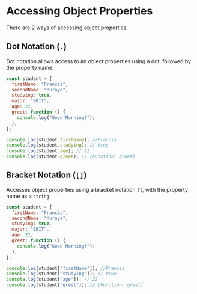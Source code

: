 # Accessing Object Properties

There are 2 ways of accessing object properties.

## Dot Notation (`.`)

Dot notation allows access to an object properties using a dot, followed by the property name.

```js
const student = {
  firstName: "Francis",
  secondName: "Muraya",
  studying: true,
  major: "BBIT",
  age: 22,
  greet: function () {
    console.log("Good Morning!");
  },
};

console.log(student.firstName); //Francis
console.log(student.studying); // true
console.log(student.age); // 22
console.log(student.greet); // [Function: greet]
```

## Bracket Notation (`[]`)

Accesses object properties using a bracket notation `[]`, with the property name as a `string`.

```js
const student = {
  firstName: "Francis",
  secondName: "Muraya",
  studying: true,
  major: "BBIT",
  age: 22,
  greet: function () {
    console.log("Good Morning!");
  },
};

console.log(student["firstName"]); //Francis
console.log(student["studying"]); // true
console.log(student["age"]); // 22
console.log(student["greet"]); // [Function: greet]
```
